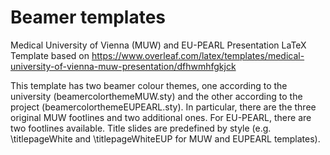 # Beamer templates 

Medical University of Vienna (MUW) and EU-PEARL Presentation LaTeX Template based on 
https://www.overleaf.com/latex/templates/medical-university-of-vienna-muw-presentation/dfhwmhfgkjck


This template has two beamer colour themes, one according to the university (beamercolorthemeMUW.sty) and the other according to the project (beamercolorthemeEUPEARL.sty). 
In particular, there are the three original MUW footlines and two additional ones. For EU-PEARL, there are two footlines available. Title slides are predefined by style (e.g. \titlepageWhite and \titlepageWhiteEUP for MUW and EUPEARL templates).